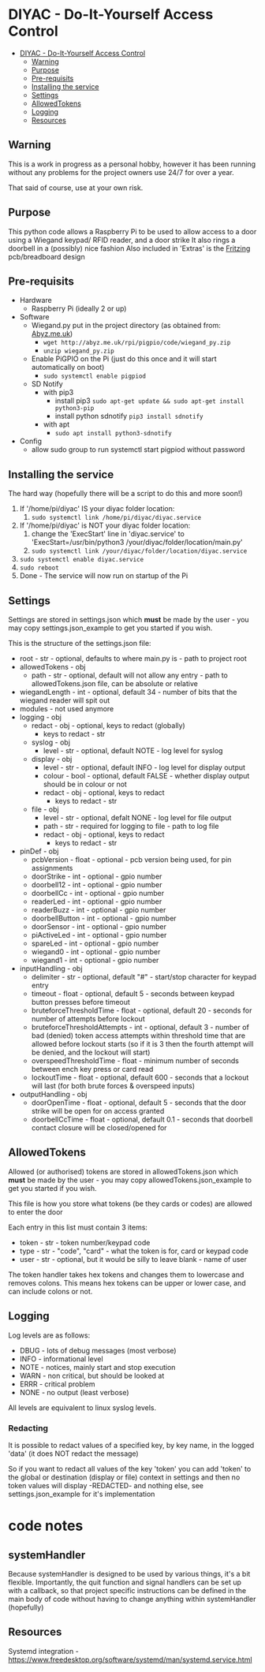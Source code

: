 # DIYAC - Do-It-Yourself Access Control #

- [DIYAC - Do-It-Yourself Access Control](#diyac---do-it-yourself-access-control)
  - [Warning](#warning)
  - [Purpose](#purpose)
  - [Pre-requisits](#pre-requisits)
  - [Installing the service](#installing-the-service)
  - [Settings](#settings)
  - [AllowedTokens](#allowedtokens)
  - [Logging](#logging)
  - [Resources](#resources)

## Warning ##

This is a work in progress as a personal hobby, however it has been running without any problems for the project owners use 24/7 for over a year.

That said of course, use at your own risk.

## Purpose ##

This python code allows a Raspberry Pi to be used to allow access to a door using a Wiegand keypad/ RFID reader, and a door strike
It also rings a doorbell in a (possibly) nice fashion
Also included in 'Extras' is the [Fritzing](https://fritzing.org/) pcb/breadboard design

## Pre-requisits ##

- Hardware
  - Raspberry Pi (ideally 2 or up)
- Software
  - Wiegand.py put in the project directory (as obtained from: [Abyz.me.uk](http://abyz.me.uk/rpi/pigpio/code/wiegand_py.zip))
    - `wget http://abyz.me.uk/rpi/pigpio/code/wiegand_py.zip`
    - `unzip wiegand_py.zip`
  - Enable PiGPIO on the Pi (just do this once and it will start automatically on boot)
    - `sudo systemctl enable pigpiod`
  - SD Notify
    - with pip3
      - install pip3 `sudo apt-get update && sudo apt-get install python3-pip`
      - install python sdnotify `pip3 install sdnotify`
    - with apt
      - `sudo apt install python3-sdnotify`
- Config
  - allow sudo group to run systemctl start pigpiod without password

## Installing the service ##

The hard way (hopefully there will be a script to do this and more soon!)

1. If '/home/pi/diyac' IS your diyac folder location:
     1. `sudo systemctl link /home/pi/diyac/diyac.service`
2. If '/home/pi/diyac' is NOT your diyac folder location:
     1. change the 'ExecStart' line in 'diyac.service' to 'ExecStart=/usr/bin/python3 /your/diyac/folder/location/main.py'
     2. `sudo systemctl link /your/diyac/folder/location/diyac.service`
4. `sudo systemctl enable diyac.service`
5. `sudo reboot`
6. Done - The service will now run on startup of the Pi

## Settings ##

Settings are stored in settings.json which **must** be made by the user - you may copy settings.json_example to get you started if you wish.

This is the structure of the settings.json file:

- root - str - optional, defaults to where main.py is - path to project root
- allowedTokens - obj
  - path - str - optional, default will not allow any entry - path to allowedTokens.json file, can be absolute or relative
- wiegandLength - int - optional, default 34 - number of bits that the wiegand reader will spit out
- modules - not used anymore
- logging - obj
    - redact - obj - optional, keys to redact (globally)
      - keys to redact - str
  - syslog - obj
    - level - str - optional, default NOTE - log level for syslog
  - display - obj
    - level - str - optional, default INFO - log level for display output
    - colour - bool - optional, default FALSE - whether display output should be in colour or not
    - redact - obj - optional, keys to redact
      - keys to redact - str
  - file - obj
    - level - str - optional, defalt NONE - log level for file output
    - path - str - required for logging to file - path to log file
    - redact - obj - optional, keys to redact
      - keys to redact - str
- pinDef - obj
  - pcbVersion - float - optional - pcb version being used, for pin assignments
  - doorStrike - int - optional - gpio number
  - doorbell12 - int - optional - gpio number
  - doorbellCc - int - optional - gpio number
  - readerLed - int - optional - gpio number
  - readerBuzz - int - optional - gpio number
  - doorbellButton - int - optional - gpio number
  - doorSensor - int - optional - gpio number
  - piActiveLed - int - optional - gpio number
  - spareLed - int - optional - gpio number
  - wiegand0 - int - optional - gpio number
  - wiegand1 - int - optional - gpio number
- inputHandling - obj
  - delimiter - str - optional, default "#" - start/stop character for keypad entry
  - timeout - float - optional, default 5 - seconds between keypad button presses before timeout
  - bruteforceThresholdTime - float - optional, default 20 - seconds for number of attempts before lockout
  - bruteforceThresholdAttempts - int - optional, default 3 - number of bad (denied) token access attempts within threshold time that are allowed before lockout starts (so if it is 3 then the fourth attempt will be denied, and the lockout will start)
  - overspeedThresholdTime - float - minimum number of seconds between ench key press or card read
  - lockoutTime - float - optional, default 600 - seconds that a lockout will last (for both brute forces & overspeed inputs)
- outputHandling - obj
  - doorOpenTime - float - optional, default 5 - seconds that the door strike will be open for on access granted
  - doorbellCcTime - float - optional, default 0.1 - seconds that doorbell contact closure will be closed/opened for
  
## AllowedTokens ##

Allowed (or authorised) tokens are stored in allowedTokens.json which **must** be made by the user - you may copy allowedTokens.json_example to get you started if you wish.

This file is how you store what tokens (be they cards or codes) are allowed to enter the door

Each entry in this list must contain 3 items:

- token - str - token number/keypad code
- type - str - "code", "card" - what the token is for, card or keypad code
- user - str - optional, but it would be silly to leave blank - name of user

The token handler takes hex tokens and changes them to lowercase and removes colons. This means hex tokens can be upper or lower case, and can include colons or not.

## Logging ##

Log levels are as follows:

- DBUG - lots of debug messages (most verbose)
- INFO - informational level
- NOTE - notices, mainly start and stop execution
- WARN - non critical, but should be looked at
- ERRR - critical problem
- NONE - no output (least verbose)

All levels are equivalent to linux syslog levels.

### Redacting ###

It is possible to redact values of a specified key, by key name, in the logged 'data' (it does NOT redact the message)

So if you want to redact all values of the key 'token' you can add 'token' to the global or destination (display or file) context in settings and then no token values will display -REDACTED- and nothing else, see settings.json_example for it's implementation

# code notes #

## systemHandler ##

Because systemHandler is designed to be used by various things, it's a bit flexible.
Importantly, the quit function and signal handlers can be set up with a callback, so that project specific instructions can be defined in the main body of code without having to change anything within systemHandler (hopefully)

## Resources ##

Systemd integration - <https://www.freedesktop.org/software/systemd/man/systemd.service.html>
